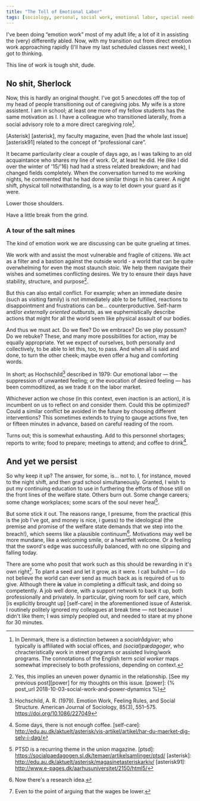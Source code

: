 ```yaml
---
title: "The Toll of Emotional Labor"
tags: [sociology, personal, social work, emotional labor, special needs]
---
```


I've been doing “emotion work” most of my adult life; a lot of it in assisting the (very) differently abled.
Now, with my transition out from direct emotion work approaching rapidly (I'll have my last scheduled classes next week), I got to thinking.

This line of work is tough shit, dude.

## No shit, Sherlock
Now, this is hardly an original thought. I've got 5 anecdotes off the top of my head of people transitioning out of caregiving jobs.
My wife is a store assistent.
I am in school; at least one more of my fellow students has the same motivation as I.
I have a colleague who transitioned laterally, from a social advisory role to a more direct caregiving role[^1].

[Asterisk] [asterisk], my faculty magazine, even [had the whole last issue] [asterisk91] related to the concept of “professional care”.

It became particularity clear a couple of days ago, as I was talking to an old acquaintance who shares my line of work.
Or, at least he did.
He (like I did over the winter of '15/'16) had had a stress related breakdown; and had changed fields completely.
When the conversation turned to me working nights, he commented that he had done similar things in his career.
A night shift, physical toll notwithstanding, is a way to let down your guard as it were.

Lower those shoulders.

Have a little break from the grind.

### A tour of the salt mines
The kind of emotion work we are discussing can be quite grueling at times.

We work with and assist the most vulnerable and fragile of citizens.
We act as a filter and a bastion against the outside world - a world that can be quite overwhelming for even the most staunch stoic.
We help them navigate their wishes and sometimes conflicting desires.
We try to ensure their days have stability, structure, and purpose[^2].

But this can also entail conflict.
For example; when an immediate desire (such as visiting family) is not immediately able to be fulfilled, reactions to disappointment and frustrations can be... counterproductive.
Self-harm and/or *externally oriented outbursts*, as we euphemistically describe actions that might for all the world seem like physical assault of our bodies.

And thus we must act. Do we flee? Do we embrace? Do we play possum? Do we rebuke?
These, and many more possibilities for action, may be equally appropriate.
Yet we expect of ourselves, both personally and collectively, to be able to let this, too, to pass.
And when all is said and done, to turn the other cheek; maybe even offer a hug and comforting words.

In short; as Hochschild[^Hochschild] described in 1979: Our emotional labor — the suppression of unwanted feeling; or the evocation of desired feeling — has been commoditized, as we trade it on the labor market.

Whichever action we chose (in this context, even *in*action is an action), it is incumbent on us to reflect on and consider them.
Could this be optimized? Could a similar conflict be avoided in the future by choosing different interventions?
This sometimes extends to trying to gauge actions five, ten or fifteen minutes in advance, based on careful reading of the room.

Turns out; this is somewhat exhausting. Add to this personnel shortages; reports to write; food to prepare; meetings to attend; and coffee to drink[^7].

## And yet we persist
So why keep it up?
The answer, for some, is... not to.
I, for instance, moved to the night shift, and then grad school simultaneously.
Granted, I wish to put my continuing education to use in furthering the efforts of those still on the front lines of the welfare state.
Others burn out.
Some change careers; some change workplaces; some scars of the soul never heal[^3].

But some stick it out.
The reasons range, I presume, from the practical (this is the job I've got, and money is nice, i guess) to the ideological (the premise and promise of the welfare state demands that we step into the breach!), which seems like a plausible continuum[^4].
Motivations may well be more mundane, like a welcoming smile, or a heartfelt welcome.
Or a feeling that the sword's edge was successfully balanced, with no one slipping and falling today.

There are some who posit that work such as this should be rewarding in it's own right[^6].
To plant a seed and let it grow, as it were.
I call bullshit — I do not believe the world can ever send as much back as is required of us to give.
Although there **is** value in completing a difficult task, and doing so competently.
A job well done, with a support network to back it up, both professionally and privately.
In particular, giving room for self care, which [is explicitly brought up] [self-care] in the aforementioned issue of Asterisk.
I routinely politely ignored my colleagues at break time — not because I didn't like them; I was simply peopled out, and needed to stare at my phone for 30 minutes.

[^7]: Some days, there is not enough coffee.
[self-care]: http://edu.au.dk/aktuelt/asterisk/vis-artikel/artikel/har-du-maerket-dig-selv-i-dag/
[^6]: Even to the point of arguing that the wages be lower.
[^Hochschild]: Hochschild, A. R. (1979). Emotion Work, Feeling Rules, and Social Structure. American Journal of Sociology, 85(3), 551–575.  https://doi.org/10.1086/227049
[^4]: Now there's a research idea.
[^3]: PTSD is a recurring theme in the union magazine.
[ptsd]: https://socialpaedagogen.sl.dk/temaer/artikelsamlinger/ptsd/
[asterisk]: http://edu.au.dk/aktuelt/asterisk/magasinetasteriskarkiv/
[asterisk91]: http://www.e-pages.dk/aarhusuniversitet/2150/html5/
[^2]: Yes, this implies an uneven power dynamic in the relationship. [See my previous post][power] for my thoughts on this issue.
[power]: {% post_url 2018-10-03-social-work-and-power-dynamics %}
[^1]: In Denmark, there is a distinction between a *socialrådgiver*; who typically is affiliated with social offices, and *(social)pædagoger*, who chracteristically work in street programs or assisted living/work programs. The connotations of the English term *scial worker* maps somewhat imprecisely to both professions, depending on context.
